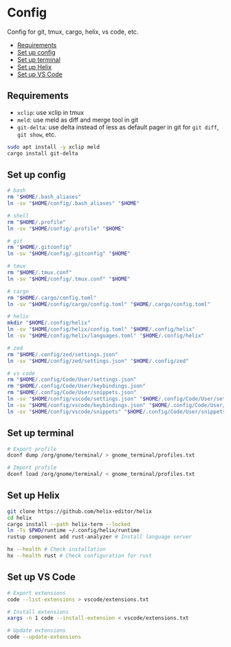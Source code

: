 <!-- markdownlint-disable MD031 -->

# Config

Config for git, tmux, cargo, helix, vs code, etc.

- [Requirements](#requirements)
- [Set up config](#set-up-config)
- [Set up terminal](#set-up-terminal)
- [Set up Helix](#set-up-helix)
- [Set up VS Code](#set-up-vs-code)

## Requirements

- `xclip`: use xclip in tmux
- `meld`: use meld as diff and merge tool in git
- `git-delta`: use delta instead of less as default pager in git for `git diff`,
  `git show`, etc.

``` bash
sudo apt install -y xclip meld
cargo install git-delta
```

## Set up config

``` bash
# bash
rm "$HOME/.bash_aliases"
ln -sv "$HOME/config/.bash_aliases" "$HOME"

# shell
rm "$HOME/.profile"
ln -sv "$HOME/config/.profile" "$HOME"

# git
rm "$HOME/.gitconfig"
ln -sv "$HOME/config/.gitconfig" "$HOME"

# tmux
rm "$HOME/.tmux.conf"
ln -sv "$HOME/config/.tmux.conf" "$HOME"

# cargo
rm "$HOME/.cargo/config.toml"
ln -sv "$HOME/config/cargo/config.toml" "$HOME/.cargo/config.toml"

# helix
mkdir "$HOME/.config/helix"
ln -sv "$HOME/config/helix/config.toml" "$HOME/.config/helix"
ln -sv "$HOME/config/helix/languages.toml" "$HOME/.config/helix"

# zed
rm "$HOME/.config/zed/settings.json"
ln -sv "$HOME/config/zed/settings.json" "$HOME/.config/zed"

# vs code
rm "$HOME/.config/Code/User/settings.json"
rm "$HOME/.config/Code/User/keybindings.json"
rm "$HOME/.config/Code/User/snippets.json"
ln -sv "$HOME/config/vscode/settings.json" "$HOME/.config/Code/User/settings.json"
ln -sv "$HOME/config/vscode/keybindings.json" "$HOME/.config/Code/User/keybindings.json"
ln -sv "$HOME/config/vscode/snippets" "$HOME/.config/Code/User/snippets"
```

## Set up terminal

``` bash
# Export profile
dconf dump /org/gnome/terminal/ > gnome_terminal/profiles.txt

# Import profile
dconf load /org/gnome/terminal/ < gnome_terminal/profiles.txt
```

## Set up Helix

``` bash
git clone https://github.com/helix-editor/helix
cd helix
cargo install --path helix-term --locked
ln -Ts $PWD/runtime ~/.config/helix/runtime
rustup component add rust-analyzer # Install language server

hx --health # Check installation
hx --health rust # Check configuration for rust
```

## Set up VS Code

``` bash
# Export extensions
code --list-extensions > vscode/extensions.txt

# Install extensions
xargs -n 1 code --install-extension < vscode/extensions.txt

# Update extensions
code --update-extensions
```
